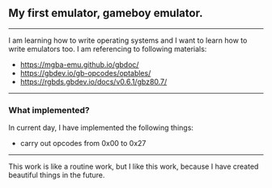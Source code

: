 ## My first emulator, gameboy emulator.
---
I am learning how to write operating systems and I want to learn how to write emulators too. I am referencing to following materials:
* https://mgba-emu.github.io/gbdoc/
* https://gbdev.io/gb-opcodes/optables/
* https://rgbds.gbdev.io/docs/v0.6.1/gbz80.7/
---
### What implemented?
In current day, I have implemented the following things:
* carry out opcodes from 0x00 to 0x27

---
This work is like a routine work, but I like this work, because I have created beautiful things in the future.
